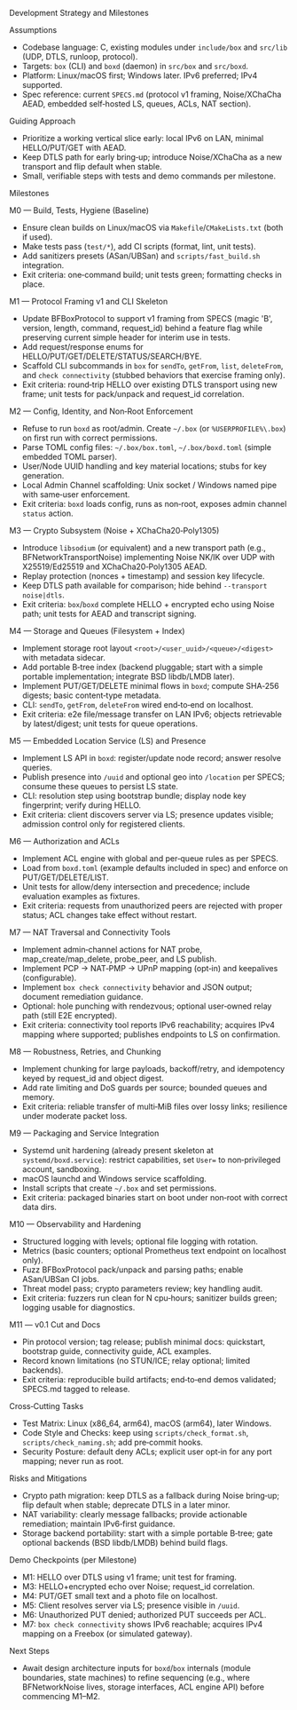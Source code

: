 Development Strategy and Milestones

Assumptions
- Codebase language: C, existing modules under `include/box` and `src/lib` (UDP, DTLS, runloop, protocol).
- Targets: `box` (CLI) and `boxd` (daemon) in `src/box` and `src/boxd`.
- Platform: Linux/macOS first; Windows later. IPv6 preferred; IPv4 supported.
- Spec reference: current `SPECS.md` (protocol v1 framing, Noise/XChaCha AEAD, embedded self‑hosted LS, queues, ACLs, NAT section).

Guiding Approach
- Prioritize a working vertical slice early: local IPv6 on LAN, minimal HELLO/PUT/GET with AEAD.
- Keep DTLS path for early bring‑up; introduce Noise/XChaCha as a new transport and flip default when stable.
- Small, verifiable steps with tests and demo commands per milestone.

Milestones

M0 — Build, Tests, Hygiene (Baseline)
- Ensure clean builds on Linux/macOS via `Makefile`/`CMakeLists.txt` (both if used).
- Make tests pass (`test/*`), add CI scripts (format, lint, unit tests).
- Add sanitizers presets (ASan/UBSan) and `scripts/fast_build.sh` integration.
- Exit criteria: one‑command build; unit tests green; formatting checks in place.

M1 — Protocol Framing v1 and CLI Skeleton
- Update BFBoxProtocol to support v1 framing from SPECS (magic 'B', version, length, command, request_id) behind a feature flag while preserving current simple header for interim use in tests.
- Add request/response enums for HELLO/PUT/GET/DELETE/STATUS/SEARCH/BYE.
- Scaffold CLI subcommands in `box` for `sendTo`, `getFrom`, `list`, `deleteFrom`, and `check connectivity` (stubbed behaviors that exercise framing only).
- Exit criteria: round‑trip HELLO over existing DTLS transport using new frame; unit tests for pack/unpack and request_id correlation.

M2 — Config, Identity, and Non‑Root Enforcement
- Refuse to run `boxd` as root/admin. Create `~/.box` (or `%USERPROFILE%\.box`) on first run with correct permissions.
- Parse TOML config files: `~/.box/box.toml`, `~/.box/boxd.toml` (simple embedded TOML parser).
- User/Node UUID handling and key material locations; stubs for key generation.
- Local Admin Channel scaffolding: Unix socket / Windows named pipe with same‑user enforcement.
- Exit criteria: `boxd` loads config, runs as non‑root, exposes admin channel `status` action.

M3 — Crypto Subsystem (Noise + XChaCha20‑Poly1305)
- Introduce `libsodium` (or equivalent) and a new transport path (e.g., BFNetworkTransportNoise) implementing Noise NK/IK over UDP with X25519/Ed25519 and XChaCha20‑Poly1305 AEAD.
- Replay protection (nonces + timestamp) and session key lifecycle.
- Keep DTLS path available for comparison; hide behind `--transport noise|dtls`.
- Exit criteria: `box`/`boxd` complete HELLO + encrypted echo using Noise path; unit tests for AEAD and transcript signing.

M4 — Storage and Queues (Filesystem + Index)
- Implement storage root layout `<root>/<user_uuid>/<queue>/<digest>` with metadata sidecar.
- Add portable B‑tree index (backend pluggable; start with a simple portable implementation; integrate BSD libdb/LMDB later).
- Implement PUT/GET/DELETE minimal flows in `boxd`; compute SHA‑256 digests; basic content‑type metadata.
- CLI: `sendTo`, `getFrom`, `deleteFrom` wired end‑to‑end on localhost.
- Exit criteria: e2e file/message transfer on LAN IPv6; objects retrievable by latest/digest; unit tests for queue operations.

M5 — Embedded Location Service (LS) and Presence
- Implement LS API in `boxd`: register/update node record; answer resolve queries.
- Publish presence into `/uuid` and optional geo into `/location` per SPECS; consume these queues to persist LS state.
- CLI: resolution step using bootstrap bundle; display node key fingerprint; verify during HELLO.
- Exit criteria: client discovers server via LS; presence updates visible; admission control only for registered clients.

M6 — Authorization and ACLs
- Implement ACL engine with global and per‑queue rules as per SPECS.
- Load from `boxd.toml` (example defaults included in spec) and enforce on PUT/GET/DELETE/LIST.
- Unit tests for allow/deny intersection and precedence; include evaluation examples as fixtures.
- Exit criteria: requests from unauthorized peers are rejected with proper status; ACL changes take effect without restart.

M7 — NAT Traversal and Connectivity Tools
- Implement admin‑channel actions for NAT probe, map_create/map_delete, probe_peer, and LS publish.
- Implement PCP → NAT‑PMP → UPnP mapping (opt‑in) and keepalives (configurable).
- Implement `box check connectivity` behavior and JSON output; document remediation guidance.
- Optional: hole punching with rendezvous; optional user‑owned relay path (still E2E encrypted).
- Exit criteria: connectivity tool reports IPv6 reachability; acquires IPv4 mapping where supported; publishes endpoints to LS on confirmation.

M8 — Robustness, Retries, and Chunking
- Implement chunking for large payloads, backoff/retry, and idempotency keyed by request_id and object digest.
- Add rate limiting and DoS guards per source; bounded queues and memory.
- Exit criteria: reliable transfer of multi‑MiB files over lossy links; resilience under moderate packet loss.

M9 — Packaging and Service Integration
- Systemd unit hardening (already present skeleton at `systemd/boxd.service`): restrict capabilities, set `User=` to non‑privileged account, sandboxing.
- macOS launchd and Windows service scaffolding.
- Install scripts that create `~/.box` and set permissions.
- Exit criteria: packaged binaries start on boot under non‑root with correct data dirs.

M10 — Observability and Hardening
- Structured logging with levels; optional file logging with rotation.
- Metrics (basic counters; optional Prometheus text endpoint on localhost only).
- Fuzz BFBoxProtocol pack/unpack and parsing paths; enable ASan/UBSan CI jobs.
- Threat model pass; crypto parameters review; key handling audit.
- Exit criteria: fuzzers run clean for N cpu‑hours; sanitizer builds green; logging usable for diagnostics.

M11 — v0.1 Cut and Docs
- Pin protocol version; tag release; publish minimal docs: quickstart, bootstrap guide, connectivity guide, ACL examples.
- Record known limitations (no STUN/ICE; relay optional; limited backends).
- Exit criteria: reproducible build artifacts; end‑to‑end demos validated; SPECS.md tagged to release.

Cross‑Cutting Tasks
- Test Matrix: Linux (x86_64, arm64), macOS (arm64), later Windows.
- Code Style and Checks: keep using `scripts/check_format.sh`, `scripts/check_naming.sh`; add pre‑commit hooks.
- Security Posture: default deny ACLs; explicit user opt‑in for any port mapping; never run as root.

Risks and Mitigations
- Crypto path migration: keep DTLS as a fallback during Noise bring‑up; flip default when stable; deprecate DTLS in a later minor.
- NAT variability: clearly message fallbacks; provide actionable remediation; maintain IPv6‑first guidance.
- Storage backend portability: start with a simple portable B‑tree; gate optional backends (BSD libdb/LMDB) behind build flags.

Demo Checkpoints (per Milestone)
- M1: HELLO over DTLS using v1 frame; unit test for framing.
- M3: HELLO+encrypted echo over Noise; request_id correlation.
- M4: PUT/GET small text and a photo file on localhost.
- M5: Client resolves server via LS; presence visible in `/uuid`.
- M6: Unauthorized PUT denied; authorized PUT succeeds per ACL.
- M7: `box check connectivity` shows IPv6 reachable; acquires IPv4 mapping on a Freebox (or simulated gateway).

Next Steps
- Await design architecture inputs for `boxd`/`box` internals (module boundaries, state machines) to refine sequencing (e.g., where BFNetworkNoise lives, storage interfaces, ACL engine API) before commencing M1–M2.

